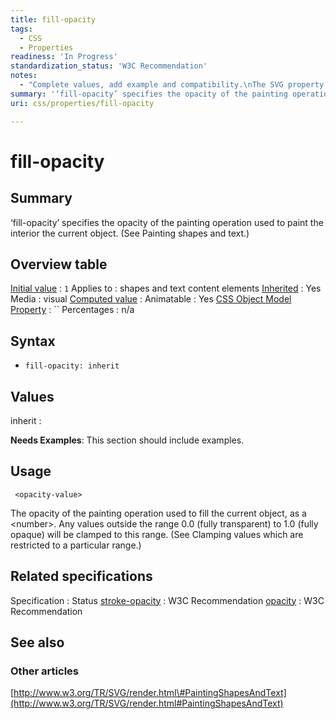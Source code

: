 ```yaml
---
title: fill-opacity
tags:
  - CSS
  - Properties
readiness: 'In Progress'
standardization_status: 'W3C Recommendation'
notes:
  - "Complete values, add example and compatibility.\nThe SVG property pages will be linked to here."
summary: '‘fill-opacity’ specifies the opacity of the painting operation used to paint the interior the current object. (See Painting shapes and text.)'
uri: css/properties/fill-opacity

---
```

# fill-opacity

## Summary

‘fill-opacity’ specifies the opacity of the painting operation used to paint the interior the current object. (See Painting shapes and text.)

## Overview table

[Initial value](/css/concepts/initial_value)
:   `1`
Applies to
:   shapes and text content elements
[Inherited](/css/concepts/inherited)
:   Yes
Media
:   visual
[Computed value](/css/concepts/computed_value)
:
Animatable
:   Yes
[CSS Object Model Property](/css/concepts/cssom)
:   ``
Percentages
:   n/a

## Syntax

-   `fill-opacity: inherit`

## Values

inherit
:

**Needs Examples**: This section should include examples.

## Usage

     <opacity-value>

The opacity of the painting operation used to fill the current object, as a \<number\>. Any values outside the range 0.0 (fully transparent) to 1.0 (fully opaque) will be clamped to this range. (See Clamping values which are restricted to a particular range.)

## Related specifications

Specification
:   Status
[stroke-opacity](http://www.w3.org/TR/SVG/painting.html#StrokeOpacityProperty)
:   W3C Recommendation
[opacity](http://www.w3.org/TR/SVG/masking.html#OpacityProperty)
:   W3C Recommendation

## See also

### Other articles

[http://www.w3.org/TR/SVG/render.html\#PaintingShapesAndText](http://www.w3.org/TR/SVG/render.html#PaintingShapesAndText)

